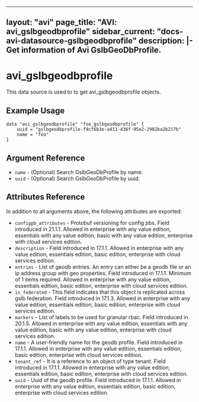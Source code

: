 <!--
    Copyright 2021 VMware, Inc.
    SPDX-License-Identifier: Mozilla Public License 2.0
-->
---
layout: "avi"
page_title: "AVI: avi_gslbgeodbprofile"
sidebar_current: "docs-avi-datasource-gslbgeodbprofile"
description: |-
  Get information of Avi GslbGeoDbProfile.
---

# avi_gslbgeodbprofile

This data source is used to to get avi_gslbgeodbprofile objects.

## Example Usage

```hcl
data "avi_gslbgeodbprofile" "foo_gslbgeodbprofile" {
    uuid = "gslbgeodbprofile-f9cf6b3e-a411-436f-95e2-2982ba2b217b"
    name = "foo"
}
```

## Argument Reference

* `name` - (Optional) Search GslbGeoDbProfile by name.
* `uuid` - (Optional) Search GslbGeoDbProfile by uuid.

## Attributes Reference

In addition to all arguments above, the following attributes are exported:

* `configpb_attributes` - Protobuf versioning for config pbs. Field introduced in 21.1.1. Allowed in enterprise with any value edition, essentials with any value edition, basic with any value edition, enterprise with cloud services edition.
* `description` - Field introduced in 17.1.1. Allowed in enterprise with any value edition, essentials edition, basic edition, enterprise with cloud services edition.
* `entries` - List of geodb entries. An entry can either be a geodb file or an ip address group with geo properties. Field introduced in 17.1.1. Minimum of 1 items required. Allowed in enterprise with any value edition, essentials edition, basic edition, enterprise with cloud services edition.
* `is_federated` - This field indicates that this object is replicated across gslb federation. Field introduced in 17.1.3. Allowed in enterprise with any value edition, essentials edition, basic edition, enterprise with cloud services edition.
* `markers` - List of labels to be used for granular rbac. Field introduced in 20.1.5. Allowed in enterprise with any value edition, essentials with any value edition, basic with any value edition, enterprise with cloud services edition.
* `name` - A user-friendly name for the geodb profile. Field introduced in 17.1.1. Allowed in enterprise with any value edition, essentials edition, basic edition, enterprise with cloud services edition.
* `tenant_ref` - It is a reference to an object of type tenant. Field introduced in 17.1.1. Allowed in enterprise with any value edition, essentials edition, basic edition, enterprise with cloud services edition.
* `uuid` - Uuid of the geodb profile. Field introduced in 17.1.1. Allowed in enterprise with any value edition, essentials edition, basic edition, enterprise with cloud services edition.

